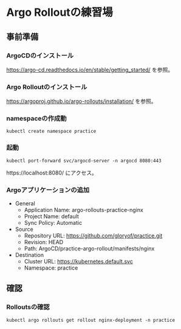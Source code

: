 # Argo Rolloutの練習場

## 事前準備
### ArgoCDのインストール
https://argo-cd.readthedocs.io/en/stable/getting_started/ を参照。


### Argo Rolloutのインストール
https://argoproj.github.io/argo-rollouts/installation/ を参照。

### namespaceの作成動
```
kubectl create namespace practice
```

### 起動
```
kubectl port-forward svc/argocd-server -n argocd 8080:443
```

https://localhost:8080/ にアクセス。

### Argoアプリケーションの追加
- General
  - Application Name: argo-rollouts-practice-nginx
  - Project Name: default
  - Sync Policy: Automatic
- Source
  - Repository URL: https://github.com/gloryof/practice.git
  - Revision: HEAD
  - Path: ArgoCD/practice-argo-rollout/manifests/nginx
- Destination
  - Cluster URL: https://kubernetes.default.svc
  - Namespace: practice


## 確認
### Rolloutsの確認
```
kubectl argo rollouts get rollout nginx-deployment -n practice
```